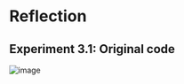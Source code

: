 # Reflection

## Experiment 3.1: Original code

![image](https://github.com/DaWanAnOnli/YewChat/assets/124868777/dae70321-663c-4a81-96d9-34a9d76538a7)

